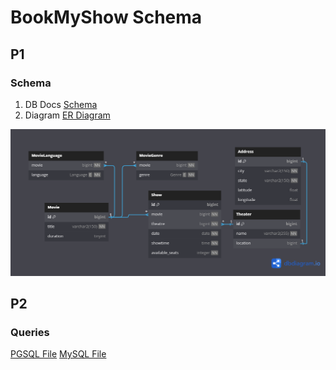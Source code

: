 # BookMyShow Schema

## P1
### Schema
1. DB Docs
[Schema](https://dbdocs.io/keval.rajpal/AirtribeBookMyShow)
2. Diagram
[ER Diagram](./BookMyShow.png)
<img src="./BookMyShow.png" width="730">

## P2
### Queries
[PGSQL File](./bookmyshow-pgsql.sql)
[MySQL File](./bookmyshow-mysql.sql)